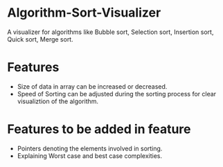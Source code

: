# Algorithm-Sort-Visualizer

A visualizer for algorithms like Bubble sort, Selection sort, Insertion sort, Quick sort, Merge sort.

# Features

- Size of data in array can be increased or decreased.
- Speed of Sorting can be adjusted during the sorting process for clear visualiztion of the algorithm.

# Features to be added in feature

- Pointers denoting the elements involved in sorting.
- Explaining Worst case and best case complexities.
  

